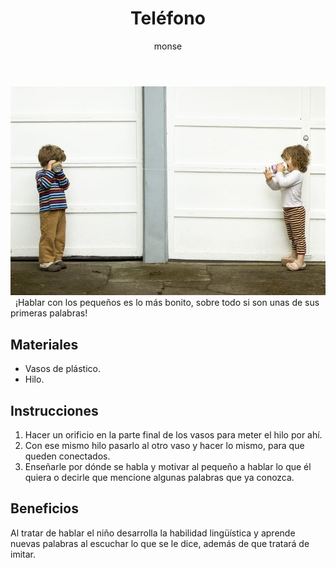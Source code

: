 ﻿---
layout: post
title:  "Teléfono"
tags: [linguistica]
categories: [bebes, actividad]
author: monse
image: /assets/posts/2020-06-05-telefono.jpeg
---
![Actividad del teléfono](/assets/posts/2020-06-05-telefono.jpeg)&nbsp;
¡Hablar con los pequeños es lo más bonito, sobre todo si son unas de sus primeras palabras!

## Materiales 
- Vasos de plástico.
- Hilo.
 
## Instrucciones 
1. Hacer un orificio en la parte final de los vasos para meter el hilo por ahí.
2. Con ese mismo hilo pasarlo al otro vaso y hacer lo mismo, para que queden conectados.
3. Enseñarle por dónde se habla y motivar al pequeño a hablar lo que él quiera o decirle que mencione algunas palabras que ya conozca. 

## Beneficios 
Al tratar de hablar el niño desarrolla la habilidad lingüística y aprende nuevas palabras al escuchar lo que se le dice, además de que tratará de imitar.  